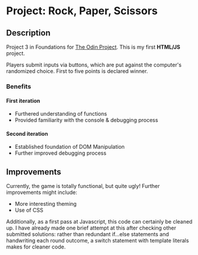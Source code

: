 # Project: Rock, Paper, Scissors

## Description

Project 3 in Foundations for [The Odin Project](https://www.theodinproject.com/). This is my first **HTML/JS** project.

Players submit inputs via buttons, which are put against the computer's randomized choice. First to five points is declared winner.

### Benefits

#### First iteration

- Furthered understanding of functions
- Provided familiarity with the console & debugging process

#### Second iteration

- Established foundation of DOM Manipulation
- Further improved debugging process

## Improvements

Currently, the game is totally functional, but quite ugly! Further improvements might include:
- More interesting theming
- Use of CSS

Additionally, as a first pass at Javascript, this code can certainly be cleaned up. I have already made one brief attempt at this after checking other submitted solutions: rather than redundant if...else statements and handwriting each round outcome, a switch statement with template literals makes for cleaner code.
